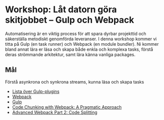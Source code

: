 # Workshop: Låt datorn göra skitjobbet – Gulp och Webpack
Automatisering är en viktig process för att spara dyrbar projekttid och säkerställa metodiskt genomförda leveranser. I denna workshop kommer vi titta på Gulp (en task runner) och Webpack (en module bundler). Ni kommer bland annat lära er läsa och skapa både enkla och komplexa tasks, förstå deras strömmande arkitektur, samt lära känna vanliga packages.

## Mål
Förstå asynkrona och synkrona streams, kunna läsa och skapa tasks

- [Lista över Gulp-plugins](https://github.com/Pestov/essential-gulp-plugins)
- [Webpack](https://webpack.js.org)
- [Gulp](http://gulpjs.com)
- [Code Chunking with Webpack: A Pragmatic Approach](https://medium.com/react-weekly/code-chunking-with-webpack-a-pragmatic-approach-e17e8bcc6453#.4wvch0mbs)
- [Advanced Webpack Part 2: Code Splitting](http://jonathancreamer.com/advanced-webpack-part-2-code-splitting/)
